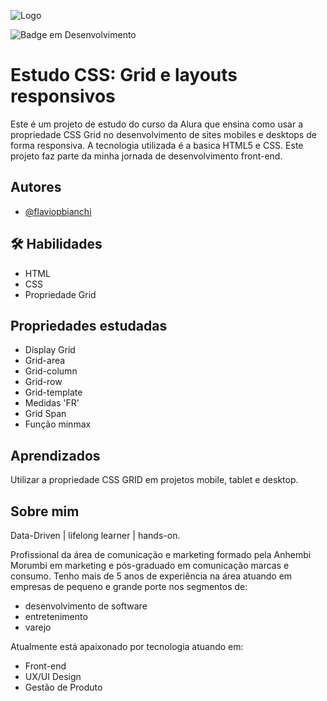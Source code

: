![Logo](https://mir-s3-cdn-cf.behance.net/project_modules/max_1200/7ab64c165355807.640660065de7f.png)

![Badge em Desenvolvimento](http://img.shields.io/static/v1?label=STATUS&message=CONCLUIDO&color=GREEN&style=for-the-badge)

# Estudo CSS: Grid e layouts responsivos

Este é um projeto de estudo do curso da Alura que ensina como usar a propriedade CSS Grid
no desenvolvimento de sites mobiles e desktops de forma responsiva. A tecnologia utilizada é a basica HTML5 e CSS.
Este projeto faz parte da minha jornada de desenvolvimento front-end.


## Autores

- [@flaviopbianchi](https://www.github.com/flaviopbianchi)


## 🛠 Habilidades
- HTML
- CSS
- Propriedade Grid


## Propriedades estudadas

- Display Grid
- Grid-area
- Grid-column
- Grid-row
- Grid-template
- Medidas 'FR'
- Grid Span
- Função minmax


## Aprendizados

Utilizar a propriedade CSS GRID em projetos mobile, tablet e desktop.

## Sobre mim
Data-Driven | lifelong learner | hands-on.

Profissional da área de comunicação e marketing formado pela Anhembi Morumbi em marketing e pós-graduado em comunicação marcas e consumo. 
Tenho mais de 5 anos de experiência na área atuando em empresas de pequeno e grande porte nos segmentos de: 
- desenvolvimento de software 
- entretenimento
- varejo 

Atualmente está apaixonado por tecnologia atuando em: 
- Front-end
- UX/UI Design
- Gestão de Produto
